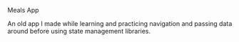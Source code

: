 Meals App

An old app I made while learning and practicing navigation and passing data around before using state management libraries.
